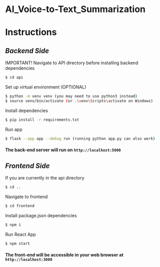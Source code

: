 # AI_Voice-to-Text_Summarization

<h1>Instructions</h1>


<h2>
  <i>Backend Side</i>
</h2>

<p>IMPORTANT! Navigate to API directory before installing backend dependencies</p>

```bash 
$ cd api
```

<p>Set up virtual environment (OPTIONAL)</p>

```bash 
$ python -m venv venv (you may need to use python3 instead)
$ source venv/bin/activate (or .\venv\Scripts\activate on Windows)
```
<p>Install dependencies</p>

```bash 
$ pip install -r requirements.txt
```
<p>Run app</p>

```bash
$ flask --app app --debug run (running python app.py can also work)
```
#### The back-end server will run on `http://localhost:5000`

<h2>
  <i>Frontend Side</i>
</h2>

<p>If you are currently in the api directory</p>

```bash 
$ cd ..
```
<p>Navigate to frontend</p>

```bash 
$ cd frontend
```

<p>Install package.json dependencies</p>

```bash 
$ npm i
```

<p>Run React App</p>

```bash 
$ npm start
```

#### The front-end will be accessible in your web browser at `http://localhost:3000`
